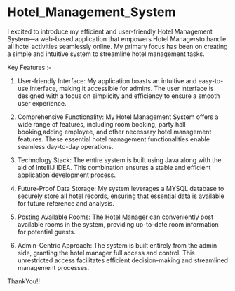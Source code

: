 # Hotel_Management_System

I excited to introduce my efficient and user-friendly Hotel Management System—a web-based application that empowers Hotel Managersto handle all hotel activities seamlessly online.
My primary focus has been on creating a simple and intuitive system to streamline hotel management tasks.

Key Features :-

1) User-friendly Interface: My application boasts an intuitive and easy-to-use interface, making it accessible for admins. 
   The user interface is designed with a focus on simplicity and efficiency to ensure a smooth user experience.

2) Comprehensive Functionality: My Hotel Management System offers a wide range of features, including room booking, party hall booking,adding employee, and other necessary hotel management 
   features. These essential hotel management functionalities enable seamless day-to-day operations.

3) Technology Stack: The entire system is built using Java along with the aid of IntelliJ IDEA. This combination ensures a stable and efficient application development process.

4) Future-Proof Data Storage: My system leverages a MYSQL database to securely store all hotel records, ensuring that essential data is available for future reference and analysis.

5) Posting Available Rooms: The Hotel Manager can conveniently post available rooms in the system, providing up-to-date room information for potential guests.

6) Admin-Centric Approach: The system is built entirely from the admin side, granting the hotel manager full access and control. This unrestricted access facilitates efficient decision-making 
   and streamlined management processes.

ThankYou!!
